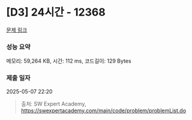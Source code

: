 # [D3] 24시간 - 12368 

[문제 링크](https://swexpertacademy.com/main/code/problem/problemDetail.do?contestProbId=AXsEBlLqedsDFARX) 

### 성능 요약

메모리: 59,264 KB, 시간: 112 ms, 코드길이: 129 Bytes

### 제출 일자

2025-05-07 22:20



> 출처: SW Expert Academy, https://swexpertacademy.com/main/code/problem/problemList.do